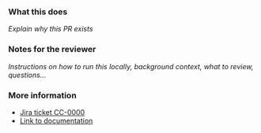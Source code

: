 ### What this does

_Explain why this PR exists_

### Notes for the reviewer

_Instructions on how to run this locally, background context, what to review, questions…_

### More information

- [Jira ticket CC-0000](https://snyksec.atlassian.net/browse/CC-0000)
- [Link to documentation](https://github.com/Snyk/registry/wiki/)

